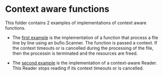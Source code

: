 # Context aware functions

This folder contains 2 examples of implementations of context aware functions.

- The [first example](./context-aware-scanning-function/) is the implementation of a function that process a file line by line using an bufio.Scanner. The function is passed a context. If the context timeouts or is cancelled during the processing of the file, then the processin is terminated and the resources are freed.

- The [second example](./context-aware-io-reader/) is the implementation of a context-aware Reader. This Reader stops reading if its context timeouts or is cancelled.
